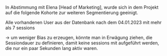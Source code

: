 In Abstimmung mit Elena [Head of Marketing], wurde sich in dem Projekt auf die folgende Kohorte zur weiteren Segmentierung geeinigt. 

Alle vorhandenen User aus der Datenbank nach dem 04.01.2023 mit mehr als 7 sessions 

-> um weniger Bias zu erzeugen, könnte man in Erwägung ziehen, die Sessiondauer zu definieren, damit keine sessions mit aufgeführt werden, die nur ein paar Sekunden lang aktiv waren. 
